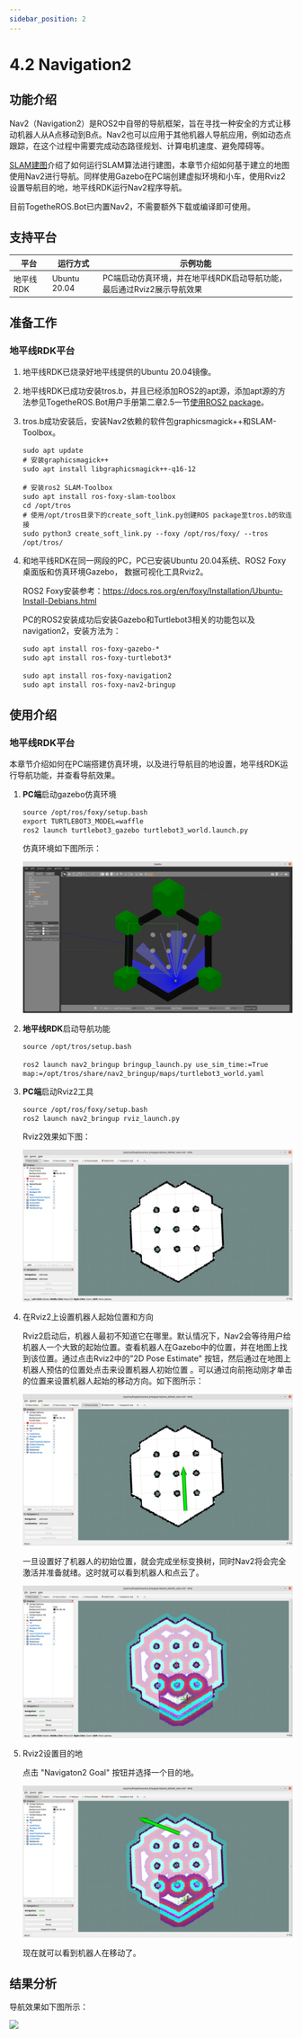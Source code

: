 ```yaml
---
sidebar_position: 2
---
```


# 4.2 Navigation2

## 功能介绍

Nav2（Navigation2）是ROS2中自带的导航框架，旨在寻找一种安全的方式让移动机器人从A点移动到B点。Nav2也可以应用于其他机器人导航应用，例如动态点跟踪，在这个过程中需要完成动态路径规划、计算电机速度、避免障碍等。

[SLAM建图](./slam)介绍了如何运行SLAM算法进行建图，本章节介绍如何基于建立的地图使用Nav2进行导航。同样使用Gazebo在PC端创建虚拟环境和小车，使用Rviz2设置导航目的地，地平线RDK运行Nav2程序导航。

目前TogetheROS.Bot已内置Nav2，不需要额外下载或编译即可使用。

## 支持平台

| 平台    | 运行方式     | 示例功能                       |
| ------- | ------------ | ------------------------------ |
| 地平线RDK| Ubuntu 20.04 | PC端启动仿真环境，并在地平线RDK启动导航功能，最后通过Rviz2展示导航效果 |

## 准备工作

### 地平线RDK平台

1. 地平线RDK已烧录好地平线提供的Ubuntu 20.04镜像。

2. 地平线RDK已成功安装tros.b，并且已经添加ROS2的apt源，添加apt源的方法参见TogetheROS.Bot用户手册第二章2.5一节[使用ROS2 package](../quick_start/install_use_ros_pkg)。

3. tros.b成功安装后，安装Nav2依赖的软件包graphicsmagick++和SLAM-Toolbox。

   ```shell
   sudo apt update 
   # 安装graphicsmagick++
   sudo apt install libgraphicsmagick++-q16-12

   # 安装ros2 SLAM-Toolbox
   sudo apt install ros-foxy-slam-toolbox
   cd /opt/tros
   # 使用/opt/tros目录下的create_soft_link.py创建ROS package至tros.b的软连接
   sudo python3 create_soft_link.py --foxy /opt/ros/foxy/ --tros /opt/tros/
   ```

4. 和地平线RDK在同一网段的PC，PC已安装Ubuntu 20.04系统、ROS2 Foxy桌面版和仿真环境Gazebo，
   数据可视化工具Rviz2。

    ROS2 Foxy安装参考：https://docs.ros.org/en/foxy/Installation/Ubuntu-Install-Debians.html

    PC的ROS2安装成功后安装Gazebo和Turtlebot3相关的功能包以及navigation2，安装方法为：

    ```shell
   sudo apt install ros-foxy-gazebo-*
   sudo apt install ros-foxy-turtlebot3*
   
   sudo apt install ros-foxy-navigation2
   sudo apt install ros-foxy-nav2-bringup
    ```

## 使用介绍

### 地平线RDK平台

本章节介绍如何在PC端搭建仿真环境，以及进行导航目的地设置，地平线RDK运行导航功能，并查看导航效果。

1. **PC端**启动gazebo仿真环境

   ~~~shell
   source /opt/ros/foxy/setup.bash
   export TURTLEBOT3_MODEL=waffle
   ros2 launch turtlebot3_gazebo turtlebot3_world.launch.py
   ~~~

   仿真环境如下图所示：

   ![](./image/nav2/gazebo.png)

2. **地平线RDK**启动导航功能

   ~~~shell
   source /opt/tros/setup.bash

   ros2 launch nav2_bringup bringup_launch.py use_sim_time:=True map:=/opt/tros/share/nav2_bringup/maps/turtlebot3_world.yaml
   ~~~

3. **PC端**启动Rviz2工具

   ```shell
   source /opt/ros/foxy/setup.bash
   ros2 launch nav2_bringup rviz_launch.py
   ```

   Rviz2效果如下图：

   ![](./image/nav2/rviz.png)

4. 在Rviz2上设置机器人起始位置和方向

   Rviz2启动后，机器人最初不知道它在哪里。默认情况下，Nav2会等待用户给机器人一个大致的起始位置。查看机器人在Gazebo中的位置，并在地图上找到该位置。通过点击Rviz2中的"2D Pose Estimate" 按钮，然后通过在地图上机器人预估的位置处点击来设置机器人初始位置 。可以通过向前拖动刚才单击的位置来设置机器人起始的移动方向。如下图所示：

   ![](./image/nav2/rviz_init.png)

   一旦设置好了机器人的初始位置，就会完成坐标变换树，同时Nav2将会完全激活并准备就绪。这时就可以看到机器人和点云了。

   ![](./image/nav2/rviz_start.png)

5. Rviz2设置目的地

   点击 "Navigaton2 Goal" 按钮并选择一个目的地。

   ![](./image/nav2/rviz_goal.png)

   现在就可以看到机器人在移动了。

## 结果分析

导航效果如下图所示：

![](./image/nav2/rviz_nav2.gif)
